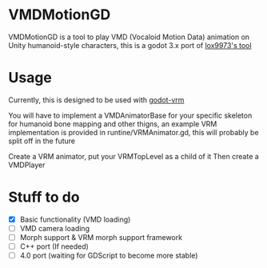 # VMDMotionGD

VMDMotionGD is a tool to play VMD (Vocaloid Motion Data) animation on Unity humanoid-style characters, this is a godot 3.x port of [lox9973's tool](https://gitlab.com/lox9973/VMDMotion/-/tree/master)

# Usage

Currently, this is designed to be used with [godot-vrm](https://github.com/V-Sekai/godot-vrm)

You will have to implement a VMDAnimatorBase for your specific skeleton for humanoid bone mapping and other thigns, an example VRM implementation is provided in runtine/VRMAnimator.gd, this will probably be split off in the future

Create a VRM animator, put your VRMTopLevel as a child of it
Then create a VMDPlayer

# Stuff to do 
- [x] Basic functionality (VMD loading)
- [ ] VMD camera loading
- [ ] Morph support & VRM morph support framework
- [ ] C++ port (If needed)
- [ ] 4.0 port (waiting for GDScript to become more stable)